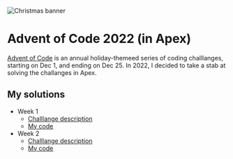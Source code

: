 ![Christmas banner](https://blogs.sap.com/wp-content/uploads/2020/11/EkaoQQTXEAMA4BN.jpg)

# Advent of Code 2022 (in Apex)

[Advent of Code](https://adventofcode.com/) is an annual holiday-themeed series of coding challlanges, starting on Dec 1, and ending on Dec 25. In 2022, I decided to take a stab at solving the challanges in Apex.



## My solutions

- Week 1
  - [Challlange description](https://adventofcode.com/2022/day/1)
  - [My code](https://github.com/dylanmorrill/adventOfCode2022__c/blob/master/force-app/main/default/classes/Advent2022_day1.cls)
- Week 2
  - [Challlange description](https://adventofcode.com/2022/day/2)
  - [My code](https://github.com/dylanmorrill/adventOfCode2022__c/blob/master/force-app/main/default/classes/Advent2022_day2.cls)